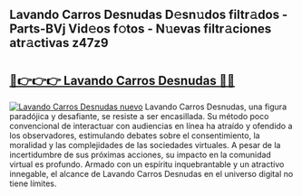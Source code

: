 ## Lavando Carros Desnudas D𝚎sn𝚞dos filtr𝚊dos - Parts-BVj Vid𝚎os f𝚘tos - N𝚞evas filtr𝚊ciones atr𝚊ctivas z47z9

# <h2><a href="http://mb0o7b7.tromn.icu/?c=Lavando+Carros+Desnudas">🔗👉👉👉 Lavando Carros Desnudas 🔗🔗</a></h2>

[![Lavando Carros Desnudas nuevo](https://i.imgur.com/pEAQMta.gif)](http://mb0o7b7.tromn.icu/?c=Lavando+Carros+Desnudas)
Lavando Carros Desnudas, una figura paradójica y desafiante, se resiste a ser encasillada. Su método poco convencional de interactuar con audiencias en línea ha atraído y ofendido a los observadores, estimulando debates sobre el consentimiento, la moralidad y las complejidades de las sociedades virtuales. A pesar de la incertidumbre de sus próximas acciones, su impacto en la comunidad virtual es profundo. Armado con un espíritu inquebrantable y un atractivo innegable, el alcance de Lavando Carros Desnudas en el universo digital no tiene límites.
